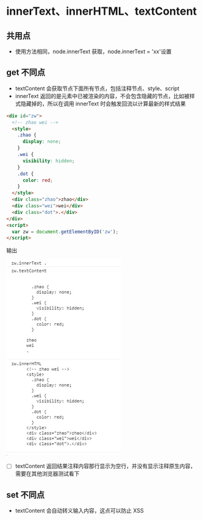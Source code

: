 # innerText、innerHTML、textContent

## 共用点

- 使用方法相同，node.innerText 获取，node.innerText = 'xx'设置

## get 不同点

- textContent 会获取节点下面所有节点，包括注释节点、style、script
- innerText 返回的是元素中已被渲染的内容，不会包含隐藏的节点，比如被样式隐藏掉的，所以在调用 innerText 时会触发回流以计算最新的样式结果

```html
<div id="zw">
  <!-- zhao wei -->
  <style>
    .zhao {
      display: none;
    }
    .wei {
      visibility: hidden;
    }
    .dot {
      color: red;
    }
  </style>
  <div class="zhao">zhao</div>
  <div class="wei">wei</div>
  <div class="dot">.</div>
</div>
<script>
  var zw = document.getElementByID('zw');
</script>
```

输出

<img src="/images/innerText_textContent.jpg">

<!-- TODO -->

- [ ] textContent 返回结果注释内容那行显示为空行，并没有显示注释原生内容，需要在其他浏览器测试看下

## set 不同点

- textContent 会自动转义输入内容，这点可以防止 XSS
